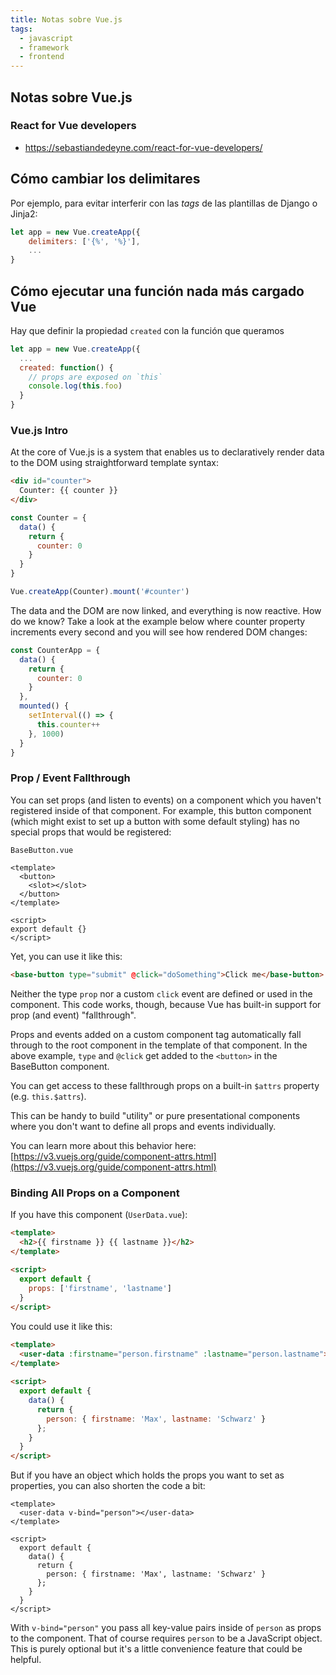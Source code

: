 ```yaml
---
title: Notas sobre Vue.js
tags:
  - javascript
  - framework
  - frontend
---
```


## Notas sobre Vue.js

### React for Vue developers

- <https://sebastiandedeyne.com/react-for-vue-developers/>

## Cómo cambiar los delimitares

Por ejemplo, para evitar interferir con las _tags_ de las plantillas de Django o
Jinja2:

```javascript
let app = new Vue.createApp({
    delimiters: ['{%', '%}'],
    ...
}
```

## Cómo ejecutar una función nada más cargado Vue

Hay que definir la propiedad `created` con la función que queramos

```javascript
let app = new Vue.createApp({
  ...
  created: function() {
    // props are exposed on `this`
    console.log(this.foo)
  }
}
```


### Vue.js Intro

At the core of Vue.js is a system that enables us to declaratively render data
to the DOM using straightforward template syntax:

```html
<div id="counter">
  Counter: {{ counter }}
</div>
```

```js
const Counter = {
  data() {
    return {
      counter: 0
    }
  }
}

Vue.createApp(Counter).mount('#counter')
```

The data and the DOM are now linked, and everything is now reactive. How do we
know? Take a look at the example below where counter property increments every
second and you will see how rendered DOM changes:

```js
const CounterApp = {
  data() {
    return {
      counter: 0
    }
  },
  mounted() {
    setInterval(() => {
      this.counter++
    }, 1000)
  }
}
```

### Prop / Event Fallthrough

You can set props (and listen to events) on a component which you haven't
registered inside of that component. For example, this button component (which
might exist to set up a button with some default styling) has no special props
that would be registered:

```vue
BaseButton.vue

<template>  
  <button>
    <slot></slot>
  </button>
</template>
 
<script>
export default {}
</script>
```

Yet, you can use it like this:

```html
<base-button type="submit" @click="doSomething">Click me</base-button>
```

Neither the type `prop` nor a custom `click` event are defined or used in the
component. This code works, though, because Vue has built-in support for prop
(and event) "fallthrough".

Props and events added on a custom component tag automatically fall through to
the root component in the template of that component. In the above example,
`type` and `@click` get added to the `<button>` in the BaseButton component.

You can get access to these fallthrough props on a built-in `$attrs` property
(e.g. `this.$attrs`).

This can be handy to build "utility" or pure presentational components where
you don't want to define all props and events individually.

You can learn more about this behavior here: [https://v3.vuejs.org/guide/component-attrs.html](https://v3.vuejs.org/guide/component-attrs.html)


### Binding All Props on a Component

If you have this component (`UserData.vue`):

```html
<template>
  <h2>{‌{ firstname }} {‌{ lastname }}</h2>
</template>
 
<script>
  export default {
    props: ['firstname', 'lastname']
  }
</script>
```

You could use it like this:

```html
<template>
  <user-data :firstname="person.firstname" :lastname="person.lastname"></user-data>
</template>
 
<script>
  export default {
    data() {
      return {
        person: { firstname: 'Max', lastname: 'Schwarz' }
      };
    }
  }
</script>
```

But if you have an object which holds the props you want to set as properties,
you can also shorten the code a bit:

```
<template>
  <user-data v-bind="person"></user-data>
</template>
 
<script>
  export default {
    data() {
      return {
        person: { firstname: 'Max', lastname: 'Schwarz' }
      };
    }
  }
</script>
```

With `v-bind="person"` you pass all key-value pairs inside of `person` as props
to the component. That of course requires `person` to be a JavaScript object.
This is purely optional but it's a little convenience feature that could be
helpful.
